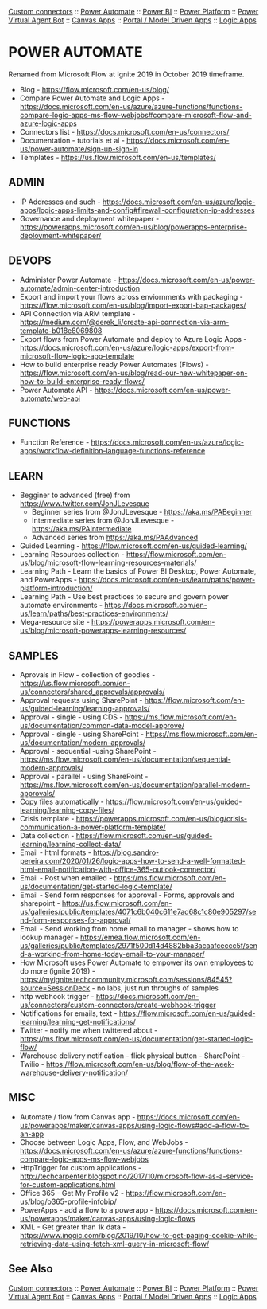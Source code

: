 [Custom connectors](custom-connectors.md) :: [Power Automate](power-automate.md) :: [Power BI](power-bi.md) :: [Power Platform](power-platform.md) :: [Power Virtual Agent Bot](power-virtual-agent-bot.md) :: [Canvas Apps](powerapps-canvas.md) :: [Portal / Model Driven Apps](powerapps-portal.md) :: [Logic Apps](..\logicapps.md)

# POWER AUTOMATE

Renamed from Microsoft Flow at Ignite 2019 in October 2019 timeframe.

* Blog - https://flow.microsoft.com/en-us/blog/
* Compare Power Automate and Logic Apps - https://docs.microsoft.com/en-us/azure/azure-functions/functions-compare-logic-apps-ms-flow-webjobs#compare-microsoft-flow-and-azure-logic-apps
* Connectors list - https://docs.microsoft.com/en-us/connectors/
* Documentation - tutorials et al - https://docs.microsoft.com/en-us/power-automate/sign-up-sign-in
* Templates - https://us.flow.microsoft.com/en-us/templates/

## ADMIN

* IP Addresses and such - https://docs.microsoft.com/en-us/azure/logic-apps/logic-apps-limits-and-config#firewall-configuration-ip-addresses
* Governance and deployment whitepaper - https://powerapps.microsoft.com/en-us/blog/powerapps-enterprise-deployment-whitepaper/

## DEVOPS

* Administer Power Automate - https://docs.microsoft.com/en-us/power-automate/admin-center-introduction
* Export and import your flows across enviornments with packaging - https://flow.microsoft.com/en-us/blog/import-export-bap-packages/
* API Connection via ARM template - https://medium.com/@derek_li/create-api-connection-via-arm-template-b018e8069808
* Export flows from Power Automate and deploy to Azure Logic Apps - https://docs.microsoft.com/en-us/azure/logic-apps/export-from-microsoft-flow-logic-app-template
* How to build enterprise ready Power Automates (Flows) - https://flow.microsoft.com/en-us/blog/read-our-new-whitepaper-on-how-to-build-enterprise-ready-flows/
* Power Automate API - https://docs.microsoft.com/en-us/power-automate/web-api

## FUNCTIONS

* Function Reference - https://docs.microsoft.com/en-us/azure/logic-apps/workflow-definition-language-functions-reference

## LEARN

* Begginer to advanced (free) from https://www.twitter.com/JonJLevesque
  * Beginner series from @JonJLevesque - https://aka.ms/PABeginner
  * Intermediate series from @JonJLevesque - https://aka.ms/PAIntermediate
  * Advanced series from https://aka.ms/PAAdvanced
* Guided Learning - https://flow.microsoft.com/en-us/guided-learning/
* Learning Resources collection - https://flow.microsoft.com/en-us/blog/microsoft-flow-learning-resources-materials/
* Learning Path - Learn the basics of Power BI Desktop, Power Automate, and PowerApps - https://docs.microsoft.com/en-us/learn/paths/power-platform-introduction/
* Learning Path - Use best practices to secure and govern power automate environments - https://docs.microsoft.com/en-us/learn/paths/best-practices-environments/
* Mega-resource site - https://powerapps.microsoft.com/en-us/blog/microsoft-powerapps-learning-resources/

## SAMPLES

* Aprovals in Flow - collection of goodies - https://us.flow.microsoft.com/en-us/connectors/shared_approvals/approvals/
* Approval requests using SharePoint - https://flow.microsoft.com/en-us/guided-learning/learning-approvals/
* Approval - single - using CDS - https://ms.flow.microsoft.com/en-us/documentation/common-data-model-approve/
* Approval - single - using SharePoint - https://ms.flow.microsoft.com/en-us/documentation/modern-approvals/
* Approval - sequential -using SharePoint - https://ms.flow.microsoft.com/en-us/documentation/sequential-modern-approvals/ 
* Approval - parallel - using SharePoint - https://ms.flow.microsoft.com/en-us/documentation/parallel-modern-approvals/
* Copy files automatically - https://flow.microsoft.com/en-us/guided-learning/learning-copy-files/
* Crisis template - https://powerapps.microsoft.com/en-us/blog/crisis-communication-a-power-platform-template/
* Data collection - https://flow.microsoft.com/en-us/guided-learning/learning-collect-data/
* Email - html formats - https://blog.sandro-pereira.com/2020/01/26/logic-apps-how-to-send-a-well-formatted-html-email-notification-with-office-365-outlook-connector/
* Email - Post when emailed - https://ms.flow.microsoft.com/en-us/documentation/get-started-logic-template/
* Email - Send form responses for approval - Forms, approvals and sharepoint - https://us.flow.microsoft.com/en-us/galleries/public/templates/4071c6b040c611e7ad68c1c80e905297/send-form-responses-for-approval/
* Email - Send working from home email to manager - shows how to lookup manager - https://emea.flow.microsoft.com/en-us/galleries/public/templates/2971f500d14d4882bba3acaafceccc5f/send-a-working-from-home-today-email-to-your-manager/
* How Microsoft uses Power Automate to empower its own employees to do more (ignite 2019) - https://myignite.techcommunity.microsoft.com/sessions/84545?source=SessionDeck - no labs, just run throughs of samples
* http webhook trigger - https://docs.microsoft.com/en-us/connectors/custom-connectors/create-webhook-trigger
* Notifications for emails, text - https://flow.microsoft.com/en-us/guided-learning/learning-get-notifications/
* Twitter - notify me when twittered about - https://ms.flow.microsoft.com/en-us/documentation/get-started-logic-flow/
* Warehouse delivery notification - flick physical button - SharePoint - Twilio - https://flow.microsoft.com/en-us/blog/flow-of-the-week-warehouse-delivery-notification/ 

## MISC

* Automate / flow from Canvas app - https://docs.microsoft.com/en-us/powerapps/maker/canvas-apps/using-logic-flows#add-a-flow-to-an-app
* Choose between Logic Apps, Flow, and WebJobs - https://docs.microsoft.com/en-us/azure/azure-functions/functions-compare-logic-apps-ms-flow-webjobs
* HttpTrigger for custom applications - http://techcarpenter.blogspot.no/2017/10/microsoft-flow-as-a-service-for-custom-applications.html
* Office 365 - Get My Profile v2 - https://flow.microsoft.com/en-us/blog/o365-profile-infobip/
* PowerApps - add a flow to a powerapp - https://docs.microsoft.com/en-us/powerapps/maker/canvas-apps/using-logic-flows
* XML - Get greater than 1k data - https://www.inogic.com/blog/2019/10/how-to-get-paging-cookie-while-retrieving-data-using-fetch-xml-query-in-microsoft-flow/

## See Also

[Custom connectors](custom-connectors.md) :: [Power Automate](power-automate.md) :: [Power BI](power-bi.md) :: [Power Platform](power-platform.md) :: [Power Virtual Agent Bot](power-virtual-agent-bot.md) :: [Canvas Apps](powerapps-canvas.md) :: [Portal / Model Driven Apps](powerapps-portal.md) :: [Logic Apps](..\logicapps.md)
